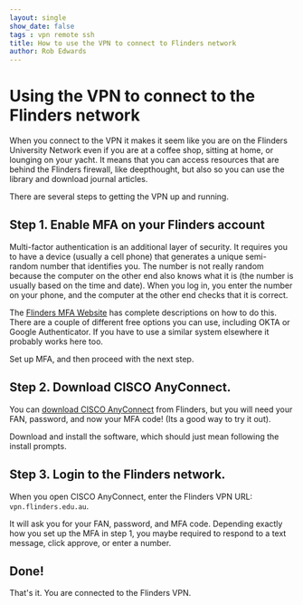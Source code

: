 ```yaml
---
layout: single
show_date: false
tags : vpn remote ssh
title: How to use the VPN to connect to Flinders network
author: Rob Edwards
---
```


# Using the VPN to connect to the Flinders network

When you connect to the VPN it makes it seem like you are on the Flinders University Network even if you are at a coffee shop, sitting at home, or lounging on your yacht. It means that you can access resources that are behind the Flinders firewall, like deepthought, but also so you can use the library and download journal articles.

There are several steps to getting the VPN up and running.

## Step 1. Enable MFA on your Flinders account

Multi-factor authentication is an additional layer of security. It requires you to have a device (usually a cell phone) that generates a unique semi-random number that identifies you. The number is not really random because the computer on the other end also knows what it is (the number is usually based on the time and date). When you log in, you enter the number on your phone, and the computer at the other end checks that it is correct.

The [Flinders MFA Website](https://students.flinders.edu.au/support/computing/mfa) has complete descriptions on how to do this. There are a couple of different free options you can use, including OKTA or Google Authenticator. If you have to use a similar system elsewhere it probably works here too.

Set up MFA, and then proceed with the next step.

## Step 2. Download CISCO AnyConnect. 

You can [download CISCO AnyConnect](https://vpn.flinders.edu.au/) from Flinders, but you will need your FAN, password, and now your MFA code! (Its a good way to try it out).

Download and install the software, which should just mean following the install prompts.


## Step 3. Login to the Flinders network.

When you open CISCO AnyConnect, enter the Flinders VPN URL: `vpn.flinders.edu.au`.

It will ask you for your FAN, password, and MFA code. Depending exactly how you set up the MFA in step 1, you maybe required to respond to a text message, click approve, or enter a number.


## Done!

That's it. You are connected to the Flinders VPN.




